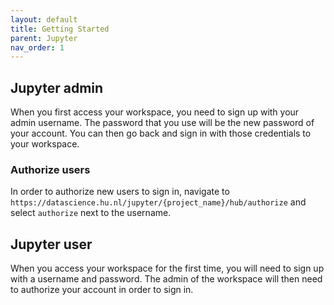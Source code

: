 ```yaml
---
layout: default
title: Getting Started 
parent: Jupyter
nav_order: 1
---
```


## Jupyter admin

When you first access your workspace, you need to sign up with your admin username. The password that you use will
be the new password of your account. You can then go back and sign in with those credentials to your workspace.

### Authorize users

In order to authorize new users to sign in, navigate to `https://datascience.hu.nl/jupyter/{project_name}/hub/authorize`
and select `authorize` next to the username.

## Jupyter user

When you access your workspace for the first time, you will need to sign up
with a username and password. The admin of the workspace will then need to authorize
your account in order to sign in.
